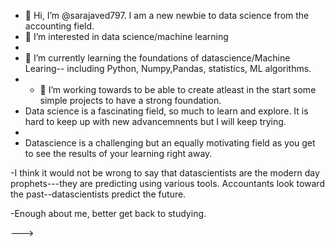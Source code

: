 - 👋 Hi, I’m @sarajaved797.  I am a  new newbie to data science from the accounting field. 
- 👀 I’m interested in data science/machine learning
- 
- 🌱 I’m currently learning  the foundations of datascience/Machine Learing-- including Python, Numpy,Pandas, statistics, ML algorithms.
- - 💞️ I’m working towards to be able to create atleast in the start some simple projects to have a strong foundation. 
- Data science is a fascinating field, so much to learn and explore. It is hard to keep up with new advancemnents but I will keep trying.
-
- Datascience is a challenging but  an equally motivating field as you get to see the results of your learning right away.
  
-I think it would not be wrong to say that datascientists are the modern day prophets---they are predicting using various tools.
Accountants look toward the past--datascientists predict the future.

 -Enough about me, better get back to studying. 

--->
